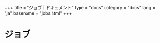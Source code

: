 +++
title = "ジョブ | ドキュメント"
type = "docs"
category = "docs"
lang = "ja"
basename = "jobs.html"
+++

# ジョブ